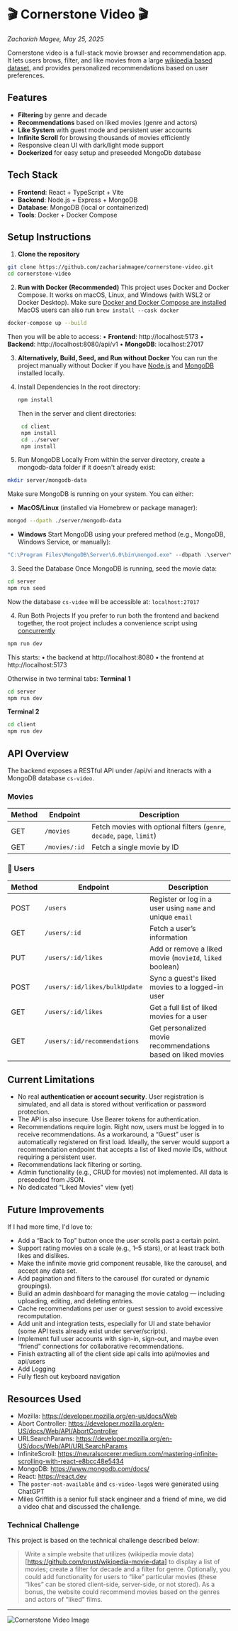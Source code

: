 # 🎬 Cornerstone Video 🎬
_Zachariah Magee, May 25, 2025_

Cornerstone video is a full-stack movie browser and recommendation app. It lets users brows, filter, and like movies from a large [wikipedia based dataset](https://github.com/prust/wikipedia-movie-data), and provides personalized recommendations based on user preferences.

## Features
- **Filtering** by genre and decade
- **Recommendations** based on liked movies (genre and actors)
- **Like System** with guest mode and persistent user accounts
- **Infinite Scroll** for browsing thousands of movies efficiently
- Responsive clean UI with dark/light mode support
- **Dockerized** for easy setup and preseeded MongoDb database

## Tech Stack
- **Frontend**: React + TypeScript + Vite
- **Backend**: Node.js + Express + MongoDB
- **Database**: MongoDB (local or containerized)
- **Tools**: Docker + Docker Compose


## Setup Instructions

1. **Clone the repository**
```sh
git clone https://github.com/zachariahmagee/cornerstone-video.git
cd cornerstone-video
```
2. **Run with Docker (Recommended)**
This project uses Docker and Docker Compose. It works on macOS, Linux, and Windows (with WSL2 or Docker Desktop).
Make sure [Docker and Docker Compose are installed](https://docs.docker.com/compose/install/)
MacOS users can also run `brew install --cask docker`

```sh
docker-compose up --build
```
Then you will be able to access:
	•	**Frontend**: http://localhost:5173
	•	**Backend**: http://localhost:8080/api/v1
	•	**MongoDB**: localhost:27017


3. **Alternatively, Build, Seed, and Run without Docker**
You can run the project manually without Docker if you have [Node.js](https://nodejs.org/en) and [MongoDB](https://www.mongodb.com) installed locally. 

1. Install Dependencies
   In the root directory:
   ```sh
   npm install
   ```
   Then in the server and client directories:
   ```sh
    cd client
    npm install
    cd ../server
    npm install
   ```

2. Run MongoDB Locally
From within the server directory, create a mongodb-data folder if it doesn't already exist:
```sh
mkdir server/mongodb-data
```
Make sure MongoDB is running on your system. You can either:
- **MacOS/Linux** (installed via Homebrew or package manager):
```sh
mongod --dpath ./server/mongodb-data
```
- **Windows**
Start MongoDB using your prefered method (e.g., MongoDB, Windows Service, or manually):
```powershell
"C:\Program Files\MongoDB\Server\6.0\bin\mongod.exe" --dbpath .\server\mongodb-data
```

3. Seed the Database
Once MongoDB is running, seed the movie data:
```sh
cd server
npm run seed
```
Now the database `cs-video` will be accessible at: `localhost:27017`

4. Run Both Projects
If you prefer to run both the frontend and backend together, the root project includes a convenience script using [concurrently](https://www.npmjs.com/package/concurrently)
```sh
npm run dev
```

This starts:
	•	the backend at http://localhost:8080
	•	the frontend at http://localhost:5173

Otherwise in two terminal tabs:
**Terminal 1**
```sh
cd server
npm run dev
```
**Terminal 2**
```sh
cd client
npm run dev
```


## API Overview

The backend exposes a RESTful API under /api/vi and itneracts with a MongoDB database `cs-video`.

### Movies
| Method | Endpoint        | Description                                                            |
|--------|------------------|------------------------------------------------------------------------|
| GET    | `/movies`        | Fetch movies with optional filters (`genre`, `decade`, `page`, `limit`) |
| GET    | `/movies/:id`    | Fetch a single movie by ID                                             |

### 👤 Users

| Method | Endpoint                          | Description                                                      |
|--------|-----------------------------------|------------------------------------------------------------------|
| POST   | `/users`                          | Register or log in a user using `name` and unique `email`        |
| GET    | `/users/:id`                      | Fetch a user’s information                                       |
| PUT    | `/users/:id/likes`                | Add or remove a liked movie (`movieId`, `liked` boolean)         |
| POST   | `/users/:id/likes/bulkUpdate`     | Sync a guest's liked movies to a logged-in user                  |
| GET    | `/users/:id/likes`                | Get a full list of liked movies for a user                       |
| GET    | `/users/:id/recommendations`      | Get personalized movie recommendations based on liked movies     |


## Current Limitations
- No real **authentication or account security**. User registration is simulated, and all data is stored without verification or password protection. 
- The API is also insecure. Use Bearer tokens for authentication.
- Recommendations require login. Right now, users must be logged in to receive recommendations. As a workaround, a “Guest” user is automatically registered on first load. Ideally, the server would support a recommendation endpoint that accepts a list of liked movie IDs, without requiring a persistent user.
- Recommendations lack filtering or sorting.
- Admin functionality (e.g., CRUD for movies) not implemented. All data is preseeded from JSON.
- No dedicated "Liked Movies" view (yet)

## Future Improvements
If I had more time, I'd love to:
- Add a “Back to Top” button once the user scrolls past a certain point.
- Support rating movies on a scale (e.g., 1–5 stars), or at least track both likes and dislikes.
- Make the infinite movie grid component reusable, like the carousel, and accept any data set.
- Add pagination and filters to the carousel (for curated or dynamic groupings).
- Build an admin dashboard for managing the movie catalog — including uploading, editing, and deleting entries.
- Cache recommendations per user or guest session to avoid excessive recomputation.
- Add unit and integration tests, especially for UI and state behavior (some API tests already exist under server/scripts).
- Implement full user accounts with sign-in, sign-out, and maybe even “friend” connections for collaborative recommendations.
- Finish extracting all of the client side api calls into api/movies and api/users
- Add Logging
- Fully flesh out keyboard navigation


## Resources Used
- Mozilla: https://developer.mozilla.org/en-us/docs/Web
- Abort Controller: https://developer.mozilla.org/en-US/docs/Web/API/AbortController
- URLSearchParams: https://developer.mozilla.org/en-US/docs/Web/API/URLSearchParams
- InfiniteScroll: https://neuralsorcerer.medium.com/mastering-infinite-scrolling-with-react-e8bcc48e5434
- MongoDB: https://www.mongodb.com/docs/
- React: https://react.dev
- The `poster-not-available` and `cs-video-logo`s were generated using ChatGPT
- Miles Griffith is a senior full stack engineer and a friend of mine, we did a video chat and discussed the challenge.

### Technical Challenge
This project is based on the technical challenge described below:

> Write a simple website that utilizes (wikipedia movie data)[https://github.com/prust/wikipedia-movie-data] to display a list of movies; create a filter for decade and a filter for genre. Optionally, you could add functionality for users to “like” particular movies (these “likes” can be stored client-side, server-side, or not stored). As a bonus, the website could recommend movies based on the genres and actors of “liked” films.

---

![Cornerstone Video Image](/client/public/cs-video-logo1x1.png)